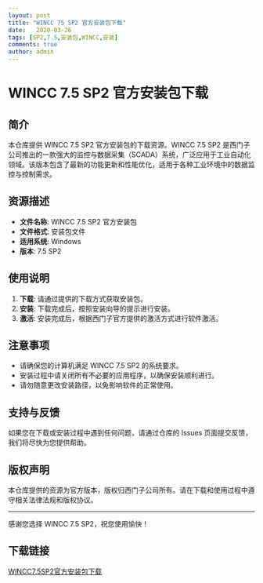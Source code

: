 ```yaml
---
layout: post
title: "WINCC 75 SP2 官方安装包下载"
date:   2020-03-26
tags: [SP2,7.5,安装包,WINCC,安装]
comments: true
author: admin
---
```

# WINCC 7.5 SP2 官方安装包下载

## 简介
本仓库提供 WINCC 7.5 SP2 官方安装包的下载资源。WINCC 7.5 SP2 是西门子公司推出的一款强大的监控与数据采集（SCADA）系统，广泛应用于工业自动化领域。该版本包含了最新的功能更新和性能优化，适用于各种工业环境中的数据监控与控制需求。

## 资源描述
- **文件名称**: WINCC 7.5 SP2 官方安装包
- **文件格式**: 安装包文件
- **适用系统**: Windows
- **版本**: 7.5 SP2

## 使用说明
1. **下载**: 请通过提供的下载方式获取安装包。
2. **安装**: 下载完成后，按照安装向导的提示进行安装。
3. **激活**: 安装完成后，根据西门子官方提供的激活方式进行软件激活。

## 注意事项
- 请确保您的计算机满足 WINCC 7.5 SP2 的系统要求。
- 安装过程中请关闭所有不必要的应用程序，以确保安装顺利进行。
- 请勿随意更改安装路径，以免影响软件的正常使用。

## 支持与反馈
如果您在下载或安装过程中遇到任何问题，请通过仓库的 Issues 页面提交反馈，我们将尽快为您提供帮助。

## 版权声明
本仓库提供的资源为官方版本，版权归西门子公司所有。请在下载和使用过程中遵守相关法律法规和版权协议。

---

感谢您选择 WINCC 7.5 SP2，祝您使用愉快！

## 下载链接

[WINCC7.5SP2官方安装包下载](https://pan.quark.cn/s/c5fd1961db48)